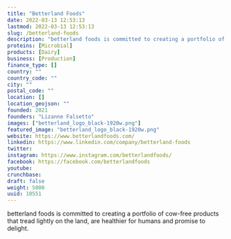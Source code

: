```yaml
---
title: "Betterland Foods"
date: 2022-03-13 12:53:13
lastmod: 2022-03-13 12:53:13
slug: /betterland-foods
description: "betterland foods is committed to creating a portfolio of cow-free products that tread lightly on the land, are healthier for humans and promise to delight."
proteins: [Microbial]
products: [Dairy]
business: [Production]
finance_type: []
country: ""
country_code: ""
city: ""
postal_code: ""
location: []
location_geojson: ""
founded: 2021
founders: "Lizanne Falsetto"
images: ["betterland_logo_black-1920w.png"]
featured_image: "betterland_logo_black-1920w.png"
website: https://www.betterlandfoods.com/
linkedin: https://www.linkedin.com/company/betterland-foods
twitter: 
instagram: https://www.instagram.com/betterlandfoods/
facebook: https://facebook.com/betterlandfoods
youtube: 
crunchbase: 
draft: false
weight: 5000
uuid: 10551
---
```

betterland foods is committed to creating a portfolio of cow-free products that tread lightly on the land, are healthier for humans and promise to delight.
